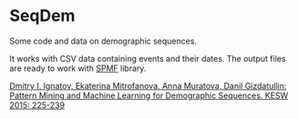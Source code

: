 # SeqDem
Some code and data on demographic sequences.

It works with CSV data containing events and their dates. The output files are ready to work with [SPMF](http://www.philippe-fournier-viger.com/spmf/)  library.

[Dmitry I. Ignatov, Ekaterina Mitrofanova, Anna Muratova, Danil Gizdatullin:
Pattern Mining and Machine Learning for Demographic Sequences. KESW 2015: 225-239](https://www.researchgate.net/publication/312307491_Pattern_Mining_and_Machine_Learning_for_Demographic_Sequences)
